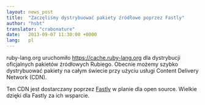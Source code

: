 ```yaml
---
layout: news_post
title:  "Zaczęliśmy dystrybuować pakiety źródłowe poprzez Fastly"
author: "hsbt"
translator: "crabonature"
date:   2013-09-07 11:30:00 +0000
lang:   pl
---
```


ruby-lang.org uruchomiło https://cache.ruby-lang.org dla
dystrybucji oficjalnych pakietów źródłowych Rubiego.
Obecnie możemy szybko dystrybuować pakiety na całym świecie
przy użyciu usługi Content Delivery Network (CDN).

Ten CDN jest dostarczany poprzez [Fastly][1] w planie dla
open source. Wielkie dzięki dla Fastly za ich wsparcie.

[1]: http://www.fastly.com
